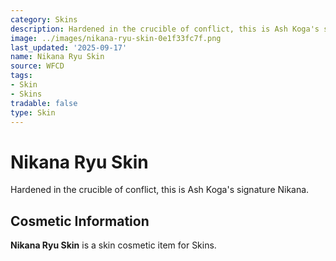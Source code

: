 ```yaml
---
category: Skins
description: Hardened in the crucible of conflict, this is Ash Koga's signature Nikana.
image: ../images/nikana-ryu-skin-0e1f33fc7f.png
last_updated: '2025-09-17'
name: Nikana Ryu Skin
source: WFCD
tags:
- Skin
- Skins
tradable: false
type: Skin
---
```


# Nikana Ryu Skin

Hardened in the crucible of conflict, this is Ash Koga's signature Nikana.

## Cosmetic Information

**Nikana Ryu Skin** is a skin cosmetic item for Skins.

